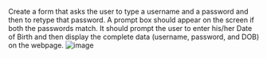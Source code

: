 Create a form that asks the user to type a username and a password and then to retype that password.
A prompt box should appear on the screen if both the passwords match.
It should prompt the user to enter his/her Date of Birth and then display the complete data (username, password, and DOB) on the webpage. 
![image](https://user-images.githubusercontent.com/109297627/210610021-54bd97d8-a736-4d0a-8953-5946473ee8cf.png)
